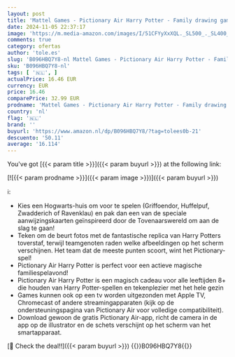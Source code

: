 ```yaml
---
layout: post
title: 'Mattel Games - Pictionary Air Harry Potter - Family drawing game Gift for children from 8 years old.  English edition '
date: 2024-11-05 22:37:17
image: 'https://m.media-amazon.com/images/I/51CFYyXxXQL._SL500_._SL400_.jpg'
comments: true
category: ofertas
author: 'tole.es'
slug: 'B096HBQ7Y8-nl Mattel Games - Pictionary Air Harry Potter - Family...'
sku: 'B096HBQ7Y8-nl'
tags: [ '🇳🇱', ]
actualPrice: 16.46 EUR
currency: EUR
price: 16.46
comparePrice: 32.99 EUR
prodname: 'Mattel Games - Pictionary Air Harry Potter - Family drawing game Gift for children from 8 years old.  English edition '
country: 'nl'
flag: '🇳🇱'
brand: ''
buyurl: 'https://www.amazon.nl/dp/B096HBQ7Y8/?tag=tolees0b-21'
descuento: '50.11'
average: '16.114'
---
```


You've got [{{< param title >}}]({{< param buyurl >}}) at the following link:

[![{{< param prodname >}}]({{< param image >}})]({{< param buyurl >}})

ℹ️:

- Kies een Hogwarts-huis om voor te spelen (Griffoendor, Huffelpuf, Zwadderich of Ravenklau) en pak dan een van de speciale aanwijzingskaarten geïnspireerd door de Tovenaarswereld om aan de slag te gaan!
- Teken om de beurt fotos met de fantastische replica van Harry Potters toverstaf, terwijl teamgenoten raden welke afbeeldingen op het scherm verschijnen. Het team dat de meeste punten scoort, wint het Pictionary-spel!
- Pictionary Air Harry Potter is perfect voor een actieve magische familiespelavond!
- Pictionary Air Harry Potter is een magisch cadeau voor alle leeftijden 8+ die houden van Harry Potter-spellen en tekenplezier met het hele gezin
- Games kunnen ook op een tv worden uitgezonden met Apple TV, Chromecast of andere streamingapparaten (kijk op de ondersteuningspagina van Pictionary Air voor volledige compatibiliteit).
- Download gewoon de gratis Pictionary Air-app, richt de camera in de app op de illustrator en de schets verschijnt op het scherm van het smartapparaat.

[🛒 Check the deal!!]({{< param buyurl >}})
{{<world>}}B096HBQ7Y8{{</world>}}
